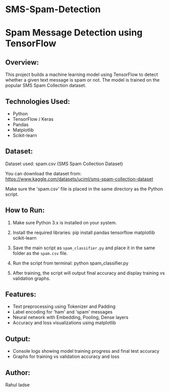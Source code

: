 # SMS-Spam-Detection
Spam Message Detection using TensorFlow
=======================================

Overview:
---------
This project builds a machine learning model using TensorFlow to detect whether a given text message is spam or not. 
The model is trained on the popular SMS Spam Collection dataset.

Technologies Used:
------------------
- Python
- TensorFlow / Keras
- Pandas
- Matplotlib
- Scikit-learn

Dataset:
--------
Dataset used: spam.csv (SMS Spam Collection Dataset)

You can download the dataset from:
https://www.kaggle.com/datasets/uciml/sms-spam-collection-dataset

Make sure the 'spam.csv' file is placed in the same directory as the Python script.

How to Run:
-----------
1. Make sure Python 3.x is installed on your system.

2. Install the required libraries:
   pip install pandas tensorflow matplotlib scikit-learn

3. Save the main script as `spam_classifier.py` and place it in the same folder as the `spam.csv` file.

4. Run the script from terminal:
   python spam_classifier.py

5. After training, the script will output final accuracy and display training vs validation graphs.

Features:
---------
- Text preprocessing using Tokenizer and Padding
- Label encoding for 'ham' and 'spam' messages
- Neural network with Embedding, Pooling, Dense layers
- Accuracy and loss visualizations using matplotlib

Output:
-------
- Console logs showing model training progress and final test accuracy
- Graphs for training vs validation accuracy and loss

Author:
-------
Rahul ladse
